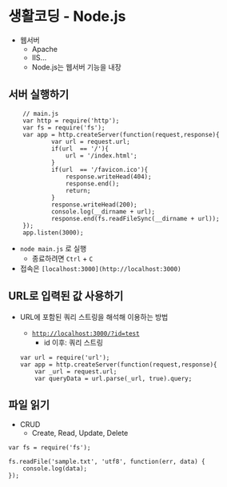# 생활코딩 - Node.js

- 웹서버
    - Apache
    - IIS...
    - Node.js는 웹서버 기능을 내장

## 서버 실행하기

```
    // main.js 
    var http = require('http');
    var fs = require('fs');
    var app = http.createServer(function(request,response){
    		var url = request.url;
    		if(url  == '/'){
    			url = '/index.html';
    		}
    		if(url  == '/favicon.ico'){
    			response.writeHead(404);
    			response.end();
    			return;
    		}
    		response.writeHead(200);
    		console.log(__dirname + url);
    		response.end(fs.readFileSync(__dirname + url));
    });
    app.listen(3000);
``` 

- `node main.js` 로 실행
    - 종료하려면 `Ctrl` + `C`
- 접속은 `[localhost:3000](http://localhost:3000)`

## URL로 입력된 값 사용하기

- URL에 포함된 쿼리 스트링을 해석해 이용하는 방법
    - [`http://localhost:3000/?id=test`](http://localhost:3000/`?id=test`)
        - id 이후: 쿼리 스트링

    ```
    var url = require('url');
    var app = http.createServer(function(request,response){
        var _url = request.url;
        var queryData = url.parse(_url, true).query;
    ```
        

## 파일 읽기

- CRUD
    - Create, Read, Update, Delete

```
var fs = require('fs');
    
fs.readFile('sample.txt', 'utf8', function(err, data) {
    console.log(data);
});
```

